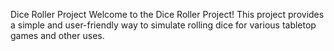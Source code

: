 Dice Roller Project
Welcome to the Dice Roller Project! This project provides a simple and user-friendly way to simulate rolling dice for various tabletop games and other uses.
